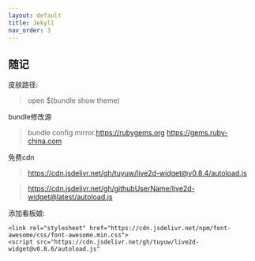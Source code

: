 ```yaml
---
layout: default
title: Jekyll
nav_order: 3
---
```


## 随记


皮肤路径: 
> open $(bundle show theme)


bundle修改源
>bundle config mirror.https://rubygems.org https://gems.ruby-china.com


免费cdn
>https://cdn.jsdelivr.net/gh/tuyuw/live2d-widget@v0.8.4/autoload.js

>https://cdn.jsdelivr.net/gh/githubUserName/live2d-widget@latest/autoload.js


添加看板娘:
~~~
<link rel="stylesheet" href="https://cdn.jsdelivr.net/npm/font-awesome/css/font-awesome.min.css">
<script src="https://cdn.jsdelivr.net/gh/tuyuw/live2d-widget@v0.8.6/autoload.js"
~~~